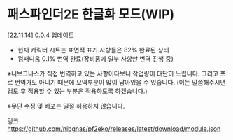 # 패스파인더2E 한글화 모드(WIP)

[22.11.14] 0.0.4 업데이트
- 현재 캐릭터 시트는 표면적 표기 사항들은 82% 완료된 상태
- 컴패디움 0.1% 번역 완료(장비품에 일부 사항만 번역 진행 중)

※니브그나스가 직접 번역하고 있는 사항이다보니 작업량이 대단히 느립니다.
그리고 프로 번역가도 아니기 때문에 오역부분이 많이 남아있을 수 있습니다.
(이는 말씀해주시면 검토 후 적용할 수 있는 부분은 적용하도록 하겠습니다.)

※무단 수정 및 배포는 일절 허용하지 않습니다.

링크<br>
https://github.com/nibgnas/pf2eko/releases/latest/download/module.json
